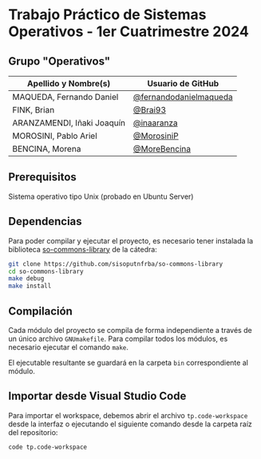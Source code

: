 # Trabajo Práctico de Sistemas Operativos - 1er Cuatrimestre 2024

## Grupo "Operativos"

| Apellido y Nombre(s)       | Usuario de GitHub                                                  |
|----------------------------|--------------------------------------------------------------------|
| MAQUEDA, Fernando Daniel   | [@fernandodanielmaqueda](https://github.com/fernandodanielmaqueda) |
| FINK, Brian                | [@Brai93](https://github.com/Brai93)                               |
| ARANZAMENDI, Iñaki Joaquín | [@inaaranza](https://github.com/inaaranza)                         |
| MOROSINI, Pablo Ariel      | [@MorosiniP](https://github.com/MorosiniP)                         |
| BENCINA, Morena            | [@MoreBencina](https://github.com/MoreBencina)                     |

## Prerequisitos

Sistema operativo tipo Unix (probado en Ubuntu Server)

## Dependencias

Para poder compilar y ejecutar el proyecto, es necesario tener instalada la
biblioteca [so-commons-library] de la cátedra:

```bash
git clone https://github.com/sisoputnfrba/so-commons-library
cd so-commons-library
make debug
make install
```

## Compilación

Cada módulo del proyecto se compila de forma independiente a través de un único
archivo `GNUmakefile`. Para compilar todos los módulos, es necesario ejecutar el comando
`make`.

El ejecutable resultante se guardará en la carpeta `bin` correspondiente al módulo.

## Importar desde Visual Studio Code

Para importar el workspace, debemos abrir el archivo `tp.code-workspace` desde
la interfaz o ejecutando el siguiente comando desde la carpeta raíz del
repositorio:

```bash
code tp.code-workspace
```

[so-commons-library]: https://github.com/sisoputnfrba/so-commons-library
